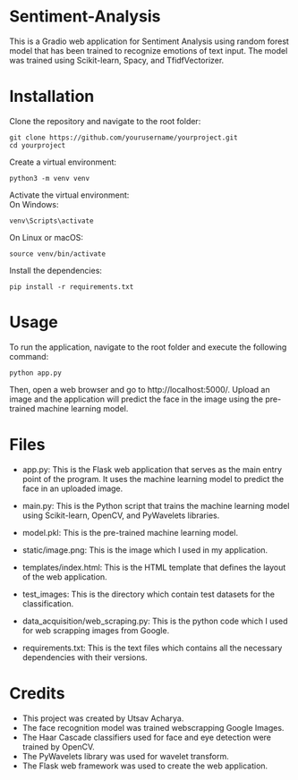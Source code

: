 # Sentiment-Analysis
This is a Gradio web application for Sentiment Analysis using random forest model that has been trained to recognize emotions of text input. The model was trained using Scikit-learn, Spacy, and TfidfVectorizer.

# Installation

Clone the repository and navigate to the root folder:
```terminal
git clone https://github.com/yourusername/yourproject.git
cd yourproject
```

Create a virtual environment: 
```terminal
python3 -m venv venv
```

Activate the virtual environment:  
On Windows:  
```terminal
venv\Scripts\activate
```

On Linux or macOS:
```terminal
source venv/bin/activate
```

Install the dependencies: 
```terminal
pip install -r requirements.txt
```

# Usage
To run the application, navigate to the root folder and execute the following command:  
```terminal
python app.py
```
Then, open a web browser and go to http://localhost:5000/.
Upload an image and the application will predict the face in the image using the pre-trained machine learning model.

# Files
* app.py: This is the Flask web application that serves as the main entry point of the program. It uses the machine learning model to predict the face in an uploaded image.

* main.py: This is the Python script that trains the machine learning model using Scikit-learn, OpenCV, and PyWavelets libraries.

* model.pkl: This is the pre-trained machine learning model.

* static/image.png: This is the image which I used in my application.

* templates/index.html: This is the HTML template that defines the layout of the web application.

* test_images: This is the directory which contain test datasets for the classification.

* data_acquisition/web_scraping.py: This is the python code which I used for web scrapping images from Google.

* requirements.txt: This is the text files which contains all the necessary dependencies with their versions.


# Credits
* This project was created by Utsav Acharya.
* The face recognition model was trained webscrapping Google Images.
* The Haar Cascade classifiers used for face and eye detection were trained by OpenCV.
* The PyWavelets library was used for wavelet transform.
* The Flask web framework was used to create the web application.

 



